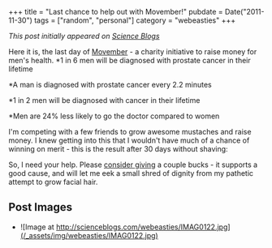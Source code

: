 +++
title = "Last chance to help out with Movember!"
pubdate = Date("2011-11-30")
tags = ["random", "personal"]
category = "webeasties"
+++

_This post initially appeared on [Science Blogs](http://scienceblogs.com/webeasties)_

Here it is, the last day of [Movember](http://mobro.co/kevbonham) - a charity initiative to raise money for men's health. 
*1 in 6 men will be diagnosed with prostate cancer in their lifetime

*A man is diagnosed with prostate cancer every 2.2 minutes

*1 in 2 men will be diagnosed with cancer in their lifetime

*Men are 24% less likely to go the doctor compared to women

I'm competing with a few friends to grow awesome mustaches and raise money. I knew getting into this that I wouldn't have much of a chance of winning on merit - this is the result after 30 days without shaving:

So, I need your help. Please [consider giving](http://mobro.co/kevbonham) a couple bucks - it supports a good cause, and will let me eek a small shred of dignity from my pathetic attempt to grow facial hair.

      
  

 ## Post Images

- ![Image at http://scienceblogs.com/webeasties/IMAG0122.jpg](/_assets/img/webeasties/IMAG0122.jpg)

